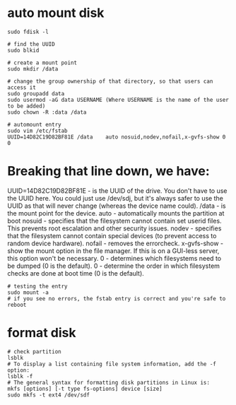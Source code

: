 # auto mount disk
```
sudo fdisk -l

# find the UUID
sudo blkid

# create a mount point
sudo mkdir /data

# change the group ownership of that directory, so that users can access it
sudo groupadd data
sudo usermod -aG data USERNAME (Where USERNAME is the name of the user to be added)
sudo chown -R :data /data

# automount entry
sudo vim /etc/fstab
UUID=14D82C19D82BF81E /data    auto nosuid,nodev,nofail,x-gvfs-show 0 0
```
# Breaking that line down, we have:
UUID=14D82C19D82BF81E - is the UUID of the drive. You don't have to use the UUID here. You could just use /dev/sdj, but it's always safer to use the UUID as that will never change (whereas the device name could).
/data - is the mount point for the device.
auto - automatically mounts the partition at boot 
nosuid - specifies that the filesystem cannot contain set userid files. This prevents root escalation and other security issues.
nodev - specifies that the filesystem cannot contain special devices (to prevent access to random device hardware).
nofail - removes the errorcheck.
x-gvfs-show - show the mount option in the file manager. If this is on a GUI-less server, this option won't be necessary.
0 - determines which filesystems need to be dumped (0 is the default).
0 - determine the order in which filesystem checks are done at boot time (0 is the default).

```
# testing the entry 
sudo mount -a
# if you see no errors, the fstab entry is correct and you're safe to reboot
```


# format disk
```
# check partition
lsblk
# To display a list containing file system information, add the -f option:
lsblk -f
# The general syntax for formatting disk partitions in Linux is:
mkfs [options] [-t type fs-options] device [size]
sudo mkfs -t ext4 /dev/sdf

```

